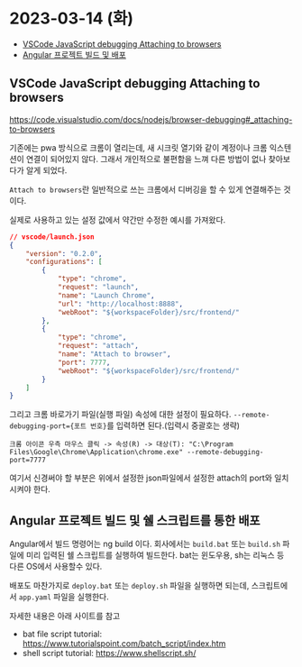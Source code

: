 # 2023-03-14 (화)

- [VSCode JavaScript debugging Attaching to browsers](#vscode-javascript-debugging-attaching-to-browsers)
- [Angular 프로젝트 빌드 및 배포](#angular-프로젝트-빌드-및-배포)

## VSCode JavaScript debugging Attaching to browsers

<https://code.visualstudio.com/docs/nodejs/browser-debugging#_attaching-to-browsers>

기존에는 pwa 방식으로 크롬이 열리는데, 새 시크릿 열기와 같이 계정이나 크롬 익스텐션이 연결이 되어있지 않다. 그래서 개인적으로 불편함을 느껴 다른 방법이 없나 찾아보다가 알게 되었다.

`Attach to browsers`란 일반적으로 쓰는 크롬에서 디버깅을 할 수 있게 연결해주는 것이다.

실제로 사용하고 있는 설정 값에서 약간만 수정한 예시를 가져왔다.

```json
// vscode/launch.json
{
    "version": "0.2.0",
    "configurations": [
        {
            "type": "chrome",
            "request": "launch",
            "name": "Launch Chrome",
            "url": "http://localhost:8888",
            "webRoot": "${workspaceFolder}/src/frontend/"
        },
        {
            "type": "chrome",
            "request": "attach",
            "name": "Attach to browser",
            "port": 7777,
            "webRoot": "${workspaceFolder}/src/frontend/"
        }
    ]
}
```

그리고 크롬 바로가기 파일(실행 파일) 속성에 대한 설정이 필요하다.
`--remote-debugging-port={포트 번호}`를 입력하면 된다.(입력시 중괄호는 생략)

`크롬 아이콘 우측 마우스 클릭 -> 속성(R) -> 대상(T): "C:\Program Files\Google\Chrome\Application\chrome.exe" --remote-debugging-port=7777`

여기서 신경써야 할 부분은 위에서 설정한 json파일에서 설정한 attach의 port와 일치시켜야 한다.

## Angular 프로젝트 빌드 및 쉘 스크립트를 통한 배포

Angular에서 빌드 명령어는 ng build 이다. 회사에서는 `build.bat` 또는 `build.sh` 파일에 미리 입력된 쉘 스크립트를 실행하여 빌드한다. bat는 윈도우용, sh는 리눅스 등 다른 OS에서 사용할수 있다.

배포도 마찬가지로 `deploy.bat` 또는 `deploy.sh` 파일을 실행하면 되는데, 스크립트에서 `app.yaml` 파일을 실행한다.

자세한 내용은 아래 사이트를 참고

- bat file script tutorial: <https://www.tutorialspoint.com/batch_script/index.htm>
- shell script tutorial: <https://www.shellscript.sh/>

